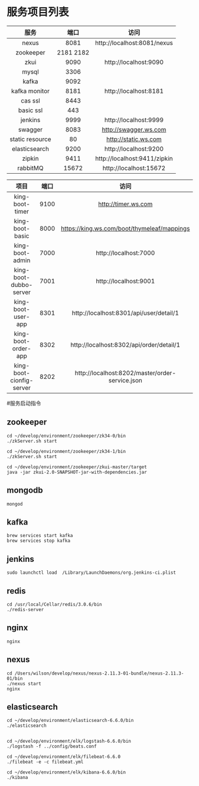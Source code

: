 # 服务项目列表

| 服务                  | 端口 | 访问 |
|:-------------------------:|:-----------:| :--------------------------------------------:|
| nexus                     | 8081        | http://localhost:8081/nexus                   |
| zookeeper                 | 2181 2182   |                                               |
| zkui                      | 9090        | http://localhost:9090                         |
| mysql                     | 3306        |                                               |
| kafka                     | 9092        |                                               |
| kafka monitor             | 8181        | http://localhost:8181                         |
| cas ssl                   | 8443        |                                               |
| basic ssl                 | 443         |                                               |
| jenkins                   | 9999        | http://localhost:9999                         |
| swagger                   | 8083        | http://swagger.ws.com                         |
| static resource           | 80          | http://static.ws.com                          |
| elasticsearch             | 9200        | http://localhost:9200                         |
| zipkin                    | 9411        | http://localhost:9411/zipkin                  |
| rabbitMQ                  | 15672       | http://localhost:15672


| 项目                 | 端口 | 访问 |
|:-------------------------:|:-----------:| :----------------------------------------------:|
| king-boot-timer           | 9100        | http://timer.ws.com                             |
| king-boot-basic           | 8000        | https://king.ws.com/boot/thymeleaf/mappings     |       
| king-boot-admin           | 7000        | http://localhost:7000                           |        
| king-boot-dubbo-server    | 7001        | http://localhost:9001                           |
| king-boot-user-app        | 8301        | http://localhost:8301/api/user/detail/1         |
| king-boot-order-app       | 8302        | http://localhost:8302/api/order/detail/1        |
| king-boot-cionfig-server  | 8202        | http://localhost:8202/master/order-service.json |




#服务启动指令

## zookeeper

```
cd ~/develop/environment/zookeeper/zk34-0/bin 
./zkServer.sh start

cd ~/develop/environment/zookeeper/zk34-1/bin 
./zkServer.sh start

cd ~/develop/environment/zookeeper/zkui-master/target
java -jar zkui-2.0-SNAPSHOT-jar-with-dependencies.jar
```

## mongodb
```
mongod
```

## kafka

```
brew services start kafka
brew services stop kafka
```

## jenkins

```
sudo launchctl load  /Library/LaunchDaemons/org.jenkins-ci.plist
```

## redis

```
cd /usr/local/Cellar/redis/3.0.6/bin
./redis-server
```

## nginx

```
nginx
```

## nexus

```
cd /Users/wilson/develop/nexus/nexus-2.11.3-01-bundle/nexus-2.11.3-01/bin
./nexus start
nginx
```

## elasticsearch
```
cd ~/develop/environment/elasticsearch-6.6.0/bin
./elasticsearch


cd ~/develop/environment/elk/logstash-6.6.0/bin
./logstash -f ../config/beats.conf

cd ~/develop/environment/elk/filebeat-6.6.0
./filebeat -e -c filebeat.yml

cd ~/develop/environment/elk/kibana-6.6.0/bin
./kibana
```

